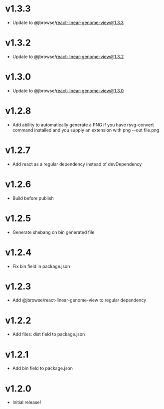 # v1.3.3

- Update to @jbrowse/react-linear-genome-view@1.3.3

# v1.3.2

- Update to @jbrowse/react-linear-genome-view@1.3.2

# v1.3.0

- Update to @jbrowse/react-linear-genome-view@1.3.0

# v1.2.8

- Add ability to automatically generate a PNG if you have rsvg-convert command installed and you supply an extension with png --out file.png

# v1.2.7

- Add react as a regular dependency instead of devDependency

# v1.2.6

- Build before publish

# v1.2.5

- Generate shebang on bin generated file

# v1.2.4

- Fix bin field in package.json

# v1.2.3

- Add @jbrowse/react-linear-genome-view to regular dependency

# v1.2.2

- Add files: dist field to package.json

# v1.2.1

- Add bin field to package.json

# v1.2.0

- Initial release!
